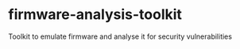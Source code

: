 # firmware-analysis-toolkit
Toolkit to emulate firmware and analyse it for security vulnerabilities 
